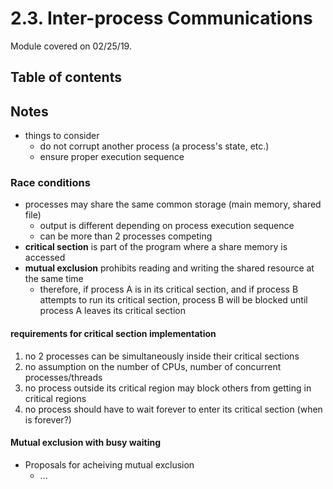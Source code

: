# 2.3. Inter-process Communications

Module covered on 02/25/19. 

## Table of contents



## Notes

- things to consider
  - do not corrupt another process (a process's state, etc.)
  - ensure proper execution sequence

### Race conditions

- processes may share the same common storage (main memory, shared file)
  - output is different depending on process execution sequence 
  - can be more than 2 processes competing 
- **critical section** is part of the program where a share memory is accessed 
- **mutual exclusion** prohibits reading and writing the shared resource at the same time 
  - therefore, if process A is in its critical section, and if process B attempts to run its critical section, process B will be blocked until process A leaves its critical section 

#### requirements for critical section implementation

1. no 2 processes can be simultaneously inside their critical sections 
2. no assumption on the number of CPUs, number of concurrent processes/threads
3. no process outside its critical region may block others from getting in critical regions 
4. no process should have to wait forever to enter its critical section (when is forever?)

#### Mutual exclusion with busy waiting

- Proposals for acheiving mutual exclusion
  - ...

